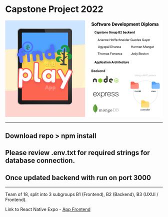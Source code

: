 # Capstone Project 2022

![Repo Cover](backend/public/repocover.png)

----
## Download repo > npm install
## Please review .env.txt for required strings for database connection.
## Once updated backend with run on port 3000

----
Team of 18, split into 3 subgroups B1 (Frontend), B2 (Backend), B3 (UXUI / Frontend).

Link to React Native Expo - [App Frontend](https://github.com/Salman-Virji/FindAndPlayGroupB)
